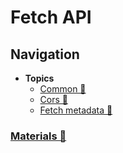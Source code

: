 # Fetch API

## Navigation

- **Topics**
  - [Common 📂](./topics/index.md)
  - [Cors 📂](./topics/cors.md)
  - [Fetch metadata 📂](./topics/fetch-metadata.md)

### [Materials 📂](./materials.md)
